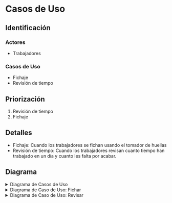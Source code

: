 # Casos de Uso

## Identificación

### Actores
- Trabajadores

### Casos de Uso
- Fichaje 
- Revisión de tiempo

## Priorización
1. Revisión de tiempo
2. Fichaje

## Detalles
- Fichaje: Cuando los trabajadores se fichan usando el tomador de huellas
- Revisión de tiempo: Cuando los trabajadores revisan cuanto tiempo han trabajado en un día y cuanto les falta por acabar.

## Diagrama 

<details>
<summary>Diagrama de Casos de Uso</summary>

![](../../imagenes/casosDeUso/diagramaCasosDeUso.svg)
- [Codigo PUML](../../modelosUML/casosDeUso/casosDeUso.puml)
</details>

<details>
<summary>Diagrama de Caso de Uso: Fichar</summary>

![](../../imagenes/casosDeUso/CDU-Fichar.svg)
- [Codigo PUML](../../modelosUML/casosDeUso/CDU.Fichar.puml)
</details>

<details>
<summary>Diagrama de Caso de Uso: Revisar</summary>

![](../../imagenes/casosDeUso/CDU-Revisar.svg)
- [Codigo PUML](../../modelosUML/casosDeUso/CDU.Fichar.puml)
</details>

